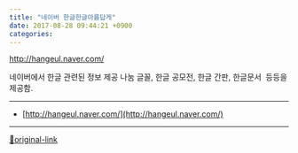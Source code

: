```yaml
---
title: "네이버 한글한글아름답게"
date: 2017-08-28 09:44:21 +0900
categories: 
---
```

  

http://hangeul.naver.com/  

네이버에서 한글 관련된 정보 제공
나눔 글꼴, 한글 공모전, 한글 간판, 한글문서 
등등을 제공함.






***
+ [http://hangeul.naver.com/](http://hangeul.naver.com/)


***
[🔗original-link](http://www.mins01.com/mh/tech/read/1107)